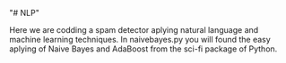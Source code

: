 "# NLP" 

Here we are codding a spam detector aplying natural language and machine learning techniques.
In naivebayes.py you will found the easy aplying of Naive Bayes and AdaBoost from the sci-fi package of Python.


